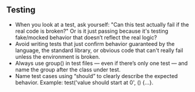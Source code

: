 ## Testing
- When you look at a test, ask yourself: "Can this test actually fail if the real code is broken?" Or is it just passing because it's testing fake/mocked behavior that doesn’t reflect the real logic?
- Avoid writing tests that just confirm behavior guaranteed by the language, the standard library, or obvious code that can't really fail unless the environment is broken.
- Always use group() in test files — even if there’s only one test — and name the group after the class under test.
- Name test cases using “should” to clearly describe the expected behavior. Example: test('value should start at 0', () {...}.

